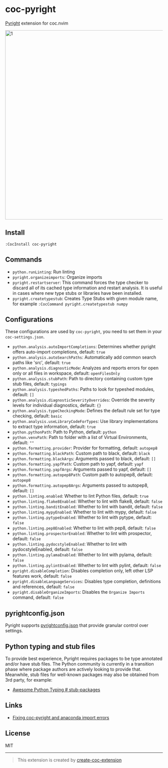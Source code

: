 # coc-pyright

[Pyright](https://github.com/microsoft/pyright) extension for coc.nvim

<img width="603" alt="1" src="https://user-images.githubusercontent.com/345274/64470245-bda9a780-d172-11e9-9fda-48af0617a2ee.png">

## Install

`:CocInstall coc-pyright`

## Commands

- `python.runLinting`: Run linting
- `pyright.organizeimports`: Organize imports
- `pyright.restartserver`: This command forces the type checker to discard all of its cached type information and restart analysis. It is useful in cases where new type stubs or libraries have been installed.
- `pyright.createtypestub`: Creates Type Stubs with given module name, for example `:CocCommand pyright.createtypestub numpy`

## Configurations

These configurations are used by `coc-pyright`, you need to set them in your `coc-settings.json`.

- `python.analysis.autoImportCompletions`: Determines whether pyright offers auto-import completions, default: `true`
- `python.analysis.autoSearchPaths`: Automatically add common search paths like 'src', default: `true`
- `python.analysis.diagnosticMode`: Analyzes and reports errors for open only or all files in workspace, default: `openFilesOnly`
- `python.analysis.stubPath`: Path to directory containing custom type stub files, default: `typings`
- `python.analysis.typeshedPaths`: Paths to look for typeshed modules, default: `[]`
- `python.analysis.diagnosticSeverityOverrides`: Override the severity levels for individual diagnostics, default: `{}`
- `python.analysis.typeCheckingMode`: Defines the default rule set for type checking, default: `basic`
- `python.analysis.useLibraryCodeForTypes`: Use library implementations to extract type information, default: `true`
- `python.pythonPath`: Path to Python, default: `python`
- `python.venvPath`: Path to folder with a list of Virtual Environments, default: `""`
- `python.formatting.provider`: Provider for formatting, default: `autopep8`
- `python.formatting.blackPath`: Custom path to black, default: `black`
- `python.formatting.blackArgs`: Arguments passed to black, default: `[]`
- `python.formatting.yapfPath`: Custom path to yapf, default: `yapf`
- `python.formatting.yapfArgs`: Arguments passed to yapf, default: `[]`
- `python.formatting.autopep8Path`: Custom path to autopep8, default: `autopep8`
- `python.formatting.autopep8Args`: Arguments passed to autopep8, default: `[]`
- `python.linting.enabled`: Whether to lint Python files, default: `true`
- `python.linting.flake8Enabled`: Whether to lint with flake8, default: `false`
- `python.linting.banditEnabled`: Whether to lint with bandit, default: `false`
- `python.linting.mypyEnabled`: Whether to lint with mypy, default: `false`
- `python.linting.pytypeEnabled`: Whether to lint with pytype, default: `false`
- `python.linting.pep8Enabled`: Whether to lint with pep8, default: `false`
- `python.linting.prospectorEnabled`: Whether to lint with prospector, default: `false`
- `python.linting.pydocstyleEnabled`: Whether to lint with pydocstyleEnabled, default: `false`
- `python.linting.pylamaEnabled`: Whether to lint with pylama, default: `false`
- `python.linting.pylintEnabled`: Whether to lint with pylint, default: `false`
- `pyright.disableCompletion`: Disables completion only, left other LSP features work, default: `false`
- `pyright.disableLanguageServices`: Disables type completion, definitions and references, default: `false`
- `pyright.disableOrganizeImports`: Disables the `Organize Imports` command, default: `false`

## pyrightconfig.json

Pyright supports [pyrightconfig.json](https://github.com/microsoft/pyright/blob/master/docs/configuration.md) that provide granular control over settings.

## Python typing and stub files

To provide best experience, Pyright requires packages to be type annotated
and/or have stub files. The Python community is currently in a transition phase
where package authors are actively looking to provide that. Meanwhile, stub
files for well-known packages may also be obtained from 3rd party, for example:

- [Awesome Python Typing # stub-packages](https://github.com/typeddjango/awesome-python-typing#stub-packages)

## Links

- [Fixing coc-pyright and anaconda import errors](https://hanspinckaers.com/fixing-coc-pyright-and-anaconda-import-errors)

## License

MIT

---

> This extension is created by [create-coc-extension](https://github.com/fannheyward/create-coc-extension)
